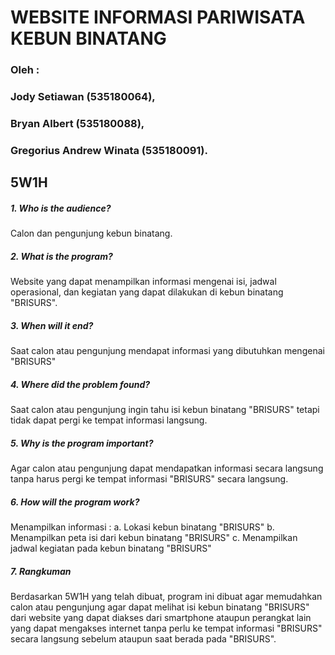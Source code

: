 # WEBSITE INFORMASI PARIWISATA KEBUN BINATANG

### Oleh : 
### Jody Setiawan (535180064), 
### Bryan Albert (535180088), 
### Gregorius Andrew Winata (535180091). 

## 5W1H
##### 1. Who is the audience?
Calon dan pengunjung kebun binatang.
##### 2. What is the program?
Website yang dapat menampilkan informasi mengenai isi, jadwal operasional, dan kegiatan yang dapat dilakukan di kebun binatang "BRISURS".
##### 3. When will it end?
Saat calon atau pengunjung mendapat informasi yang dibutuhkan mengenai "BRISURS"
##### 4. Where did the problem found?
Saat calon atau pengunjung ingin tahu isi kebun binatang "BRISURS" tetapi tidak dapat pergi ke tempat informasi langsung.
##### 5. Why is the program important?
Agar calon atau pengunjung dapat mendapatkan informasi secara langsung tanpa harus pergi ke tempat informasi "BRISURS" secara langsung.
##### 6. How will the program work?
Menampilkan informasi :
	a. Lokasi kebun binatang "BRISURS"
	b. Menampilkan peta isi dari kebun binatang "BRISURS"
	c. Menampilkan jadwal kegiatan pada kebun binatang "BRISURS"
##### 7. Rangkuman
Berdasarkan 5W1H yang telah dibuat, program ini dibuat agar memudahkan calon atau pengunjung agar dapat melihat isi kebun binatang "BRISURS" dari website yang dapat diakses dari smartphone ataupun perangkat lain yang dapat mengakses internet tanpa perlu ke tempat informasi "BRISURS" secara langsung sebelum ataupun saat berada pada "BRISURS".
